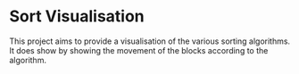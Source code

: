 # Sort Visualisation

This project aims to provide a visualisation of the various sorting algorithms. It does show by showing the movement of the blocks according to the algorithm.
